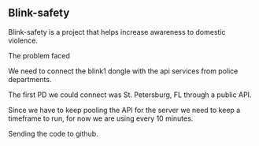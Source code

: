 ## Blink-safety

Blink-safety is a project that helps increase awareness to domestic violence. 

The problem faced

We need to connect the blink1 dongle with the api services from police departments.

The first PD we could connect was St. Petersburg, FL through a public API.

Since we have to keep pooling the API for the server we need to keep a timeframe to run, for now we are using every 10 minutes.

Sending the code to github.
